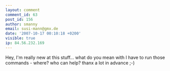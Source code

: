 ```yaml
---
layout: comment
comment_id: 63
post_id: 156
author: smanny
email: susi-mann@gmx.de
date: '2007-10-17 00:10:18 +0200'
visible: true
ip: 84.56.232.169
---
```

Hey, I'm really new at this stuff...
what do you mean with I have to run those commands - where? who can help? 
thanx a lot in advance ;-)
